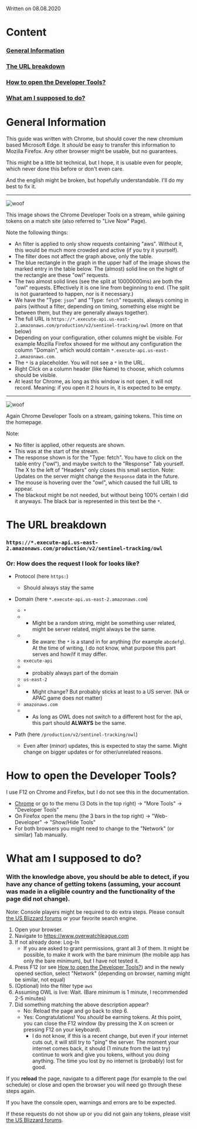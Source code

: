 Written on 08.08.2020

# Content
### [General Information](#general-information-1)
### [The URL breakdown](#the-url-breakdown-1)
### [How to open the Developer Tools?](#how-to-open-the-developer-tools-1)
### [What am I supposed to do?](#what-am-i-supposed-to-do-1)

# General Information

This guide was written with Chrome, but should cover the new chromium based Microsoft Edge. It *should* be easy to transfer this information to Mozilla Firefox. Any other browser might be usable, but no guarantees.

This might be a little bit technical, but I hope, it is usable even for people, which never done this before or don't even care.

And the english might be broken, but hopefully understandable. I'll do my best to fix it.

---

![woof](images/e.png "Example of 'getting tokens', filtered, match page")

This image shows the Chrome Developer Tools on a stream, while gaining tokens on a match site (also referred to "Live Now" Page).

Note the following things:
- An filter is applied to only show requests containing "aws". Without it, this would be much more crowded and active (if you try it yourself).
- The filter does not affect the graph above, only the table.
- The blue rectangle in the graph in the upper half of the image shows the marked entry in the table below. The (almost) solid line on the hight of the rectangle are these "owl" requests.
- The two almost solid lines (see the split at 10000000ms) are both the "owl" requests. Effectively it is one line from beginning to end. (The split is not guaranteed to happen, nor is it necessary.)
- We have the "Type: `json`" and "Type: `fetch`" requests, always coming in pairs (without a filter, depending on timing, something else might be between them, but they are generally always together).
- The full URL is `https://*.execute-api.us-east-2.amazonaws.com/production/v2/sentinel-tracking/owl` (more on that below)
- Depending on your configuration, other columns might be visible. For example Mozilla Firefox showed for me without any configuration the column "Domain", which would contain `*.execute-api.us-east-2.amazonaws.com`.
- The `*` is a placeholder. You will not see a `*` in the URL.
- Right Click on a column header (like Name) to choose, which columns should be visible.
- At least for Chrome, as long as this window is not open, it will not record. Meaning: if you open it 2 hours in, it is expected to be empty.

---

![woof](images/g.png "Getting tokens, No Filter, Homepage")

Again Chrome Developer Tools on a stream, gaining tokens. This time on the homepage.

Note:
- No filter is applied, other requests are shown.
- This was at the start of the stream.
- The response shown is for the "Type: fetch". You have to click on the table entry ("owl"), and maybe switch to the "Response" Tab yourself. The X to the left of "Headers" only closes this small section. Note: Updates on the server might change the `Response` data in the future.
- The mouse is hovering over the "owl", which caused the full URL to appear.
- The blackout might be not needed, but without being 100% certain I did it anyways. The black bar is represented in this text be the `*`.

# The URL breakdown
### `https://*.execute-api.us-east-2.amazonaws.com/production/v2/sentinel-tracking/owl`
### Or: How does the request I look for looks like?

- Protocol (here `https:`)
    - Should always stay the same

- Domain (here `*.execute-api.us-east-2.amazonaws.com`)
    - `*`
    - - Might be a random string, might be something user related, might be server related, might always be the same.
    - - Be aware: the `*` is a stand in for anything (for example `abcdefg`). At the time of writing, I do not know, what purpose this part serves and how/if it may differ.
    - `execute-api`
    - - probably always part of the domain
    - `us-east-2`
    - - Might change? But probably sticks at least to a US server. (NA or APAC game does not matter)
    - `amazonaws.com`
    - - As long as OWL does not switch to a different host for the api, this part should **ALWAYS** be the same.

- Path (here `/production/v2/sentinel-tracking/owl`)
    - Even after (minor) updates, this is expected to stay the same. Might change on bigger updates or for other/unrelated reasons.

# How to open the Developer Tools?
I use F12 on Chrome and Firefox, but I do not see this in the documentation.
- [Chrome](https://developers.google.com/web/tools/chrome-devtools/open) or go to the menu (3 Dots in the top right) -> "More Tools" -> "Developer Tools"
- On Firefox open the menu (the 3 bars in the top right) -> "Web-Developer" -> "Show/Hide Tools"
- For both browsers you might need to change to the "Network" (or similar) Tab manually.

# What am I supposed to do?
### With the knowledge above, you should be able to detect, if you have any chance of getting tokens (assuming, your account was made in a eligible country and the functionality of the page did not change).
Note: Console players might be required to do extra steps. Please consult [the US Blizzard forums](https://us.forums.blizzard.com/en/overwatch/t/2020-overwatch-league-streaming-rewards-guide-double-token-weekend/455165) or your favorite search engine.

1. Open your browser.
2. Navigate to https://www.overwatchleague.com
3. If not already done: Log-In
    - If you are asked to grant permissions, grant all 3 of them. It might be possible, to make it work with the bare minimum (the mobile app has only the bare minimum), but I have not tested it.
4. Press F12 (or see [How to open the Developer Tools?](#how-to-open-the-developer-tools-1)) and in the newly opened section, select "Network" (depending on browser, naming might be similar, not equal)
5. (Optional) Into the filter type `aws`
6. Assuming OWL is live: Wait. (Bare minimum is 1 minute, I recommended 2-5 minutes)
7. Did something matching the above description appear?
    - No: Reload the page and go back to step 6.
    - Yes: Congratulations! You *should* be earning tokens.
    At this point, you can close the F12 window (by pressing the X on screen or pressing F12 on your keyboard).
        - I do not know, if this is a recent change, but even if your internet cuts out, it will still try to "ping" the server. The moment your internet comes back, it should (1 minute from the last try) continue to work and give you tokens, without you doing anything. The time you lost by no internet is (probably) lost for good.

If you **reload** the page, navigate to a different page (for example to the owl schedule) or close and open the browser you will need go through these steps again.

If you have the console open, warnings and errors are to be expected.

If these requests do not show up or you did not gain any tokens, please visit [the US Blizzard forums](https://us.forums.blizzard.com/en/overwatch/t/2020-overwatch-league-streaming-rewards-guide-double-token-weekend/455165).
